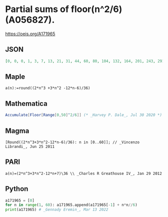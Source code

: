 # Partial sums of floor\(n^2/6\) \(A056827\)\.
https://oeis.org/A171965
## JSON
```JSON
[0, 0, 0, 1, 3, 7, 13, 21, 31, 44, 60, 80, 104, 132, 164, 201, 243, 291, 345, 405, 471, 544, 624, 712, 808, 912, 1024, 1145, 1275, 1415, 1565, 1725, 1895, 2076, 2268, 2472, 2688, 2916, 3156, 3409, 3675, 3955, 4249, 4557, 4879, 5216, 5568, 5936, 6320, 6720, 7136]
```
## Maple
```Maple
a(n):=round((2*n^3 +3*n^2 -12*n-6)/36)
```
## Mathematica
```Mathematica
Accumulate[Floor[Range[0,50]^2/6]] (* _Harvey P. Dale_, Jul 30 2020 *)
```
## Magma
```Magma
[Round((2*n^3+3*n^2-12*n-6)/36): n in [0..60]]; // _Vincenzo Librandi_, Jun 25 2011
```
## PARI
```PARI
a(n)=(2*n^3+3*n^2-12*n+7)\36 \\ _Charles R Greathouse IV_, Jan 29 2012
```
## Python
```Python
a171965 = [0]
for n in range(1, 60): a171965.append(a171965[-1] + n*n//6)
print(a171965) # _Gennady Eremin_, Mar 13 2022
```
